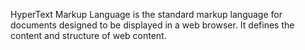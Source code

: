 HyperText Markup Language is the standard markup language for documents designed to be displayed in a web browser. It defines the content and structure of web content.
